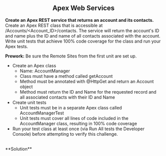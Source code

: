 <h2 align=center>Apex Web Services</h2>

**Create an Apex REST service that returns an account and its contacts.**
Create an Apex REST class that is accessible at /Accounts/<Account_ID>/contacts. The service will return the account's ID and name plus the ID and name of all contacts associated with the account. Write unit tests that achieve 100% code coverage for the class and run your Apex tests.

**Prework:** Be sure the Remote Sites from the first unit are set up.
* Create an Apex class
  * Name: AccountManager
  * Class must have a method called getAccount
  * Method must be annotated with @HttpGet and return an Account object
  * Method must return the ID and Name for the requested record and all associated contacts with their ID and Name
* Create unit tests
  * Unit tests must be in a separate Apex class called AccountManagerTest
  * Unit tests must cover all lines of code included in the AccountManager class, resulting in 100% code coverage
* Run your test class at least once (via Run All tests the Developer Console) before attempting to verify this challenge.

<br>
**Solution** <br>

